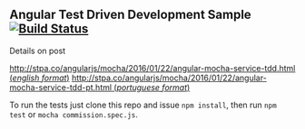 ## Angular Test Driven Development Sample [![Build Status](https://travis-ci.org/stewones/angular-mocha-service-tdd.svg)](https://travis-ci.org/stewones/angular-mocha-service-tdd)

Details on post 

[http://stpa.co/angularjs/mocha/2016/01/22/angular-mocha-service-tdd.html (_english format_)](http://stpa.co/angularjs/mocha/2016/01/22/angular-mocha-service-tdd.html)
[http://stpa.co/angularjs/mocha/2016/01/22/angular-mocha-service-tdd-pt.html (_portuguese format_)](http://stpa.co/angularjs/mocha/2016/01/22/angular-mocha-service-tdd-pt.html)

To run the tests just clone this repo and issue `npm install`, then run `npm test` or `mocha commission.spec.js`.
